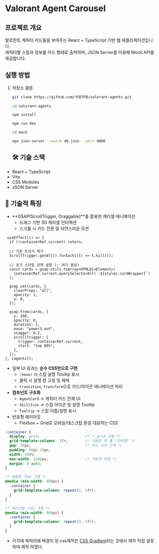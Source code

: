 # Valorant Agent Carousel

## 프로젝트 개요
발로란트 캐릭터 카드들을 보여주는 React + TypeScript 기반 웹 애플리케이션입니다.  
캐릭터별 스킬과 정보를 카드 형태로 출력하며, JSON Server를 이용해 Mock API를 제공합니다. 

## 실행 방법
1. 저장소 클론
   ```bash
   git clone https://github.com/사용자명/valorant-agents.git
  
   cd valorant-agents

   npm install

   npm run dev

   cd mock
   
   npx json-server --watch db.json --port 4000
   ```   

   ## 🛠 기술 스택
- React + TypeScript
- Vite
- CSS Modules
- JSON Server

## 🎨 기술적 특징
- **GSAP(ScrollTrigger, Draggable)**를 활용한 캐러셀 애니메이션
  - 드래그 기반 3D 캐러셀 인터랙션
  - 스크롤 시 카드 전환 및 자연스러운 모션
``` tsx
 useEffect(() => {
  if (!containerRef.current) return;

  // 기존 트리거 제거
  ScrollTrigger.getAll().forEach((t) => t.kill());

  // 초기 스타일 강제 설정 (✅ 여기 중요)
  const cards = gsap.utils.toArray<HTMLDivElement>(
    containerRef.current.querySelectorAll(`.${styles.cardWrapper}`)
  );

  gsap.set(cards, {
    clearProps: "all", 
    opacity: 1,
    y: 0,
  });

  gsap.from(cards, {
    y: 100,
    opacity: 0,
    duration: 1,
    ease: "power3.out",
    stagger: 0.2,
    scrollTrigger: {
      trigger: containerRef.current,
      start: "top 80%",
    },
  });
}, [agents]);
```

- 일부 UI 효과는 **순수 CSS만으로 구현**
  - `:hover` 시 스킬 설명 Tooltip 표시
  - 클릭 시 설명 창 고정 및 해제
  - `transition`, `transform`으로 카드/아이콘 애니메이션 처리
- **컴포넌트 구조화**
  - `AgentCard` → 캐릭터 카드 전체 UI
  - `SkillIcon` → 스킬 아이콘 및 설명 Tooltip
  - `Tooltip` → 스킬 이름/설명 표시
- 반응형 레이아웃
  - Flexbox + Grid로 모바일/데스크탑 환경 대응하는 CSS
```CSS
.container {
  display: grid;                     /* ✅ grid 사용 */
  grid-template-columns: 1fr;        /* 기본은 한 줄 (모바일) */
  gap: 20px;                         /* 카드 사이 간격 */
  padding: 40px 20px;
  width: 100%;
  max-width: 1200px;                 /* 가운데 정렬 */
  margin: 0 auto;
}

/* 태블릿 이상: 2열 */
@media (min-width: 600px) {
  .container {
    grid-template-columns: repeat(2, 1fr);
  }
}

/* 데스크탑 이상: 3열 */
@media (min-width: 900px) {
  .container {
    grid-template-columns: repeat(3, 1fr);
  }
}
```
- 각각에 캐릭터에 배경이 된 css제작은 
[CSS Gradient](https://cssgradient.io/)라는 곳에서 제작 직접 설정하며 제작 하였다.




